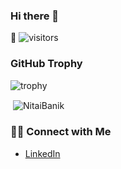 ### Hi there 👋

<!--
**NitaiBanik/NitaiBanik** is a ✨ _special_ ✨ repository because its `README.md` (this file) appears on your GitHub profile.

Here are some ideas to get you started:

- 🔭 I’m currently working on ...
- 🌱 I’m currently learning ... Dotnet core and Microservice architecture
- 👯 I’m looking to collaborate on ...
- 🤔 I’m looking for help with ...
- 💬 Ask me about ...
- 📫 How to reach me: https://www.linkedin.com/in/nitaichandrabanik/
- 😄 Pronouns: ...
- ⚡ Fun fact: ...
-->

 🎉 ![visitors](https://visitor-badge.laobi.icu/badge?page_id=NitaiBanik)
  
  ### GitHub Trophy

![trophy](https://github-profile-trophy.vercel.app/?username=NitaiBanik&theme=dracula)
<p>&nbsp;<img align="center" src="https://github-readme-stats.vercel.app/api?username=NitaiBanik&show_icons=true&theme=dark&locale=en" alt="NitaiBanik" /></p>

<h3> 🤝🏻  Connect with Me </h3>

* [LinkedIn](https://www.linkedin.com/in/nitaichandrabanik/)

